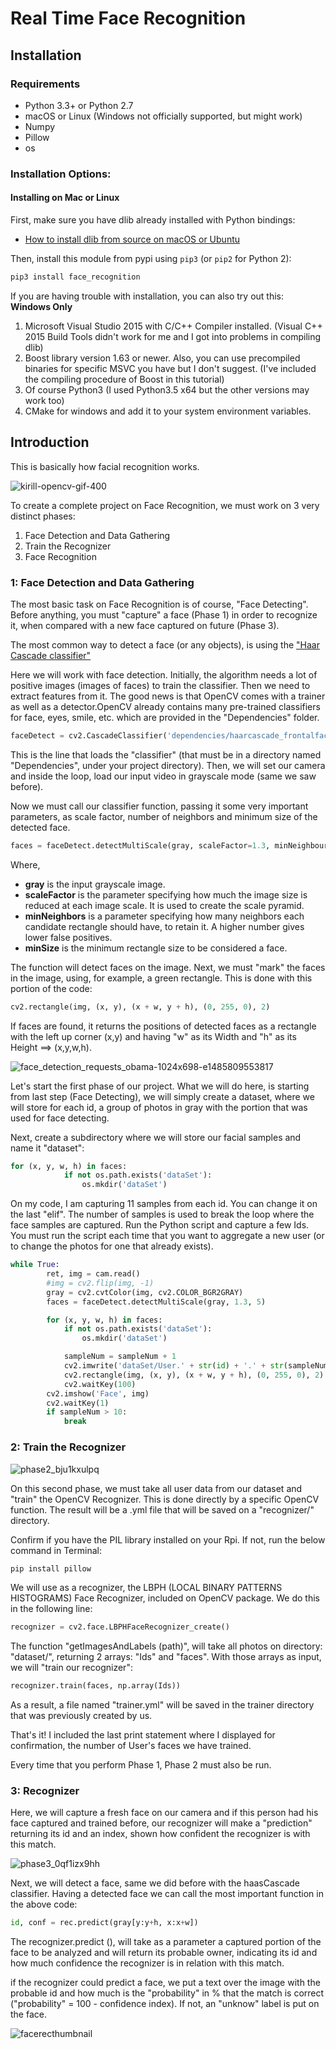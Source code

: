 # Real Time Face Recognition

## Installation

### Requirements

  * Python 3.3+ or Python 2.7
  * macOS or Linux (Windows not officially supported, but might work)
  * Numpy 
  * Pillow
  * os

### Installation Options:

#### Installing on Mac or Linux

First, make sure you have dlib already installed with Python bindings:

  * [How to install dlib from source on macOS or Ubuntu](https://gist.github.com/ageitgey/629d75c1baac34dfa5ca2a1928a7aeaf)

Then, install this module from pypi using `pip3` (or `pip2` for Python 2):

```bash
pip3 install face_recognition
```

If you are having trouble with installation, you can also try out this: **Windows Only** 
1. Microsoft Visual Studio 2015 with C/C++ Compiler installed. (Visual C++ 2015 Build Tools didn't work for me and I got into problems in compiling dlib)
2. Boost library version 1.63 or newer. Also, you can use precompiled binaries for specific MSVC you have but I don't suggest. (I've included the compiling procedure of Boost in this tutorial)
3. Of course Python3 (I used Python3.5 x64 but the other versions may work too)
4. CMake for windows and add it to your system environment variables.

## Introduction

This is basically how facial recognition works. 

![kirill-opencv-gif-400](https://user-images.githubusercontent.com/44390802/48006326-431b9000-e13b-11e8-989c-4ada732156c3.gif)

To create a complete project on Face Recognition, we must work on 3 very distinct phases:

1. Face Detection and Data Gathering
2. Train the Recognizer
3. Face Recognition

### 1: Face Detection and Data Gathering

The most basic task on Face Recognition is of course, "Face Detecting". Before anything, you must "capture" a face (Phase 1) in order to recognize it, when compared with a new face captured on future (Phase 3).

The most common way to detect a face (or any objects), is using the ["Haar Cascade classifier"](https://docs.opencv.org/3.3.0/d7/d8b/tutorial_py_face_detection.html)

Here we will work with face detection. Initially, the algorithm needs a lot of positive images (images of faces) to train the classifier. Then we need to extract features from it. The good news is that OpenCV comes with a trainer as well as a detector.OpenCV already contains many pre-trained classifiers for face, eyes, smile, etc. which are provided in the "Dependencies" folder.

```python
faceDetect = cv2.CascadeClassifier('dependencies/haarcascade_frontalface_default.xml')
```
This is the line that loads the "classifier" (that must be in a directory named "Dependencies", under your project directory).
Then, we will set our camera and inside the loop, load our input video in grayscale mode (same we saw before).

Now we must call our classifier function, passing it some very important parameters, as scale factor, number of neighbors and minimum size of the detected face.

```python
faces = faceDetect.detectMultiScale(gray, scaleFactor=1.3, minNeighbours=5, minSize=(20, 20))
```
Where,
* **gray** is the input grayscale image.
* **scaleFactor** is the parameter specifying how much the image size is reduced at each image scale. It is used to create the scale pyramid.
* **minNeighbors** is a parameter specifying how many neighbors each candidate rectangle should have, to retain it. A higher number gives lower false positives.
* **minSize** is the minimum rectangle size to be considered a face.

The function will detect faces on the image. Next, we must "mark" the faces in the image, using, for example, a green rectangle. This is done with this portion of the code:
```python
cv2.rectangle(img, (x, y), (x + w, y + h), (0, 255, 0), 2)
```
If faces are found, it returns the positions of detected faces as a rectangle with the left up corner (x,y) and having "w" as its Width and "h" as its Height ==> (x,y,w,h).

![face_detection_requests_obama-1024x698-e1485809553817](https://user-images.githubusercontent.com/44390802/48007146-02247b00-e13d-11e8-8106-8cc7d3f3c9f1.jpg)

Let's start the first phase of our project. What we will do here, is starting from last step (Face Detecting), we will simply create a dataset, where we will store for each id, a group of photos in gray with the portion that was used for face detecting.

Next, create a subdirectory where we will store our facial samples and name it "dataset":
```python
for (x, y, w, h) in faces:
            if not os.path.exists('dataSet'):
                os.mkdir('dataSet')
```

On my code, I am capturing 11 samples from each id. You can change it on the last "elif". The number of samples is used to break the loop where the face samples are captured.
Run the Python script and capture a few Ids. You must run the script each time that you want to aggregate a new user (or to change the photos for one that already exists).
```python
while True:
        ret, img = cam.read()
        #img = cv2.flip(img, -1)
        gray = cv2.cvtColor(img, cv2.COLOR_BGR2GRAY)
        faces = faceDetect.detectMultiScale(gray, 1.3, 5)

        for (x, y, w, h) in faces:
            if not os.path.exists('dataSet'):
                os.mkdir('dataSet')

            sampleNum = sampleNum + 1
            cv2.imwrite('dataSet/User.' + str(id) + '.' + str(sampleNum) + '.jpg', gray[y:y + h, x:x + w])
            cv2.rectangle(img, (x, y), (x + w, y + h), (0, 255, 0), 2)
            cv2.waitKey(100)
        cv2.imshow('Face', img)
        cv2.waitKey(1)
        if sampleNum > 10:
            break
```
### 2: Train the Recognizer

![phase2_bju1kxulpq](https://user-images.githubusercontent.com/44390802/48008411-a5768f80-e13f-11e8-8b9b-f41c5086a13f.png)

On this second phase, we must take all user data from our dataset and "train" the OpenCV Recognizer. This is done directly by a specific OpenCV function. The result will be a .yml file that will be saved on a "recognizer/" directory.

Confirm if you have the PIL library installed on your Rpi. If not, run the below command in Terminal:
```python
pip install pillow 
```
We will use as a recognizer, the LBPH (LOCAL BINARY PATTERNS HISTOGRAMS) Face Recognizer, included on OpenCV package. We do this in the following line:

```python
recognizer = cv2.face.LBPHFaceRecognizer_create()
```

The function "getImagesAndLabels (path)", will take all photos on directory: "dataset/", returning 2 arrays: "Ids" and "faces". With those arrays as input, we will "train our recognizer":

```python
recognizer.train(faces, np.array(Ids))
```
As a result, a file named "trainer.yml" will be saved in the trainer directory that was previously created by us.

That's it! I included the last print statement where I displayed for confirmation, the number of User's faces we have trained.

Every time that you perform Phase 1, Phase 2 must also be run.

### 3: Recognizer

Here, we will capture a fresh face on our camera and if this person had his face captured and trained before, our recognizer will make a "prediction" returning its id and an index, shown how confident the recognizer is with this match.

![phase3_0qf1izx9hh](https://user-images.githubusercontent.com/44390802/48008873-86c4c880-e140-11e8-85e9-925e035f6766.png)

Next, we will detect a face, same we did before with the haasCascade classifier. Having a detected face we can call the most important function in the above code:

```python
id, conf = rec.predict(gray[y:y+h, x:x+w])
```

The recognizer.predict (), will take as a parameter a captured portion of the face to be analyzed and will return its probable owner, indicating its id and how much confidence the recognizer is in relation with this match.

if the recognizer could predict a face, we put a text over the image with the probable id and how much is the "probability" in % that the match is correct ("probability" = 100 - confidence index). If not, an "unknow" label is put on the face.

![facerecthumbnail](https://user-images.githubusercontent.com/44390802/48009370-9ee91780-e141-11e8-89da-298055823eec.jpg)
